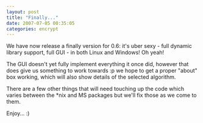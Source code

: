 ```yaml
---
layout: post
title: "Finally..."
date: 2007-07-05 00:35:05
categories: encrypt
---
```

We have now release a finally version for 0.6: it's uber sexy - full dynamic library support, full GUI - in both Linux and Windows! Oh yeah!

The GUI doesn't yet fully implement everything it once did, however that does give us something to work towards :p we hope to get a proper "about" box working, which will also show details of the selected algorithm.

There are a few other things that will need touching up the code which varies between the *nix and MS packages but we'll fix those as we come to them.

Enjoy... :)
